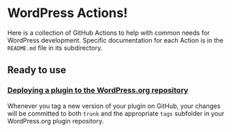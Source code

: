 # WordPress Actions!

Here is a collection of GitHub Actions to help with common needs for WordPress development. Specific documentation for each Action is in the `README.md` file in its subdirectory.


## Ready to use
### [Deploying a plugin to the WordPress.org repository](dotorg-plugin-deploy)

Whenever you tag a new version of your plugin on GitHub, your changes will be committed to both `trunk` and the appropriate `tags` subfolder in your WordPress.org plugin repository.



